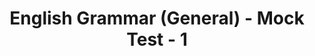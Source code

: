 ---
title: "English Grammar (General) - Mock Test - 1"
subject: "English"
topic: "Best 10 Questions"
questions:
  - question: "What is the synonym of 'elated'?"
    options:
      - "Happy"
      - "Sad"
      - "Angry"
      - "Confused"
    answer: "Happy"

  - question: "Which of these sentences is in passive voice?"
    options:
      - "The dog chased the cat."
      - "The cat was chased by the dog."
      - "The cat chased the dog."
      - "The dog is chasing the cat."
    answer: "The cat was chased by the dog."

  - question: "What is the comparative form of 'good'?"
    options:
      - "Better"
      - "More good"
      - "Gooder"
      - "Goodest"
    answer: "Better"

  - question: "Identify the type of sentence: 'She sings beautifully.'"
    options:
      - "Declarative"
      - "Imperative"
      - "Exclamatory"
      - "Interrogative"
    answer: "Declarative"

  - question: "Choose the correct spelling:"
    options:
      - "Recieve"
      - "Receive"
      - "Recieive"
      - "Receeve"
    answer: "Receive"

  - question: "Which of the following is a preposition?"
    options:
      - "Quickly"
      - "Before"
      - "Beautiful"
      - "Happiness"
    answer: "Before"

  - question: "What part of speech is the word 'and'?"
    options:
      - "Noun"
      - "Verb"
      - "Adverb"
      - "Conjunction"
    answer: "Conjunction"

  - question: "What is the antonym of 'brave'?"
    options:
      - "Cowardly"
      - "Strong"
      - "Bold"
      - "Courageous"
    answer: "Cowardly"

  - question: "Fill in the blank: 'She _____ to the store yesterday.'"
    options:
      - "goes"
      - "going"
      - "went"
      - "gone"
    answer: "went"

  - question: "Which word is a pronoun?"
    options:
      - "Run"
      - "Him"
      - "Quickly"
      - "Green"
    answer: "Him"

---